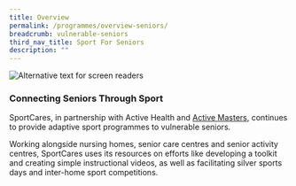 ```yaml
---
title: Overview
permalink: /programmes/overview-seniors/
breadcrumb: vulnerable-seniors
third_nav_title: Sport For Seniors
description: ""
---
```

![Alternative text for screen readers](/images/Seniors_picture.jpg)

### Connecting Seniors Through Sport 

SportCares, in partnership with Active Health and [Active Masters](https://www.myactivesg.com/Programmes/For-Masters-and-Seniors), continues to provide adaptive sport programmes to vulnerable seniors. 

Working alongside nursing homes, senior care centres and senior activity centres, SportCares uses its resources on efforts like developing a toolkit and creating simple instructional videos, as well as facilitating silver sports days and inter-home sport competitions.